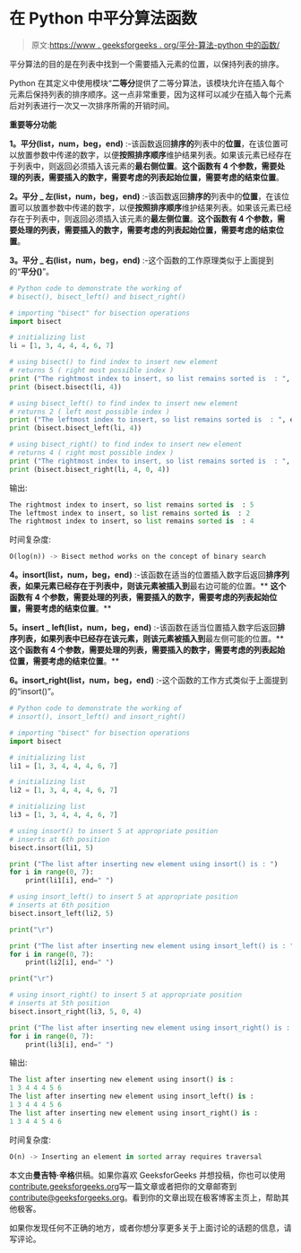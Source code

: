 # 在 Python 中平分算法函数

> 原文:[https://www . geeksforgeeks . org/平分-算法-python 中的函数/](https://www.geeksforgeeks.org/bisect-algorithm-functions-in-python/)

平分算法的目的是在列表中找到一个需要插入元素的位置，以保持列表的排序。

Python 在其定义中使用模块“**二等分**提供了二等分算法，该模块允许在插入每个元素后保持列表的排序顺序。这一点非常重要，因为这样可以减少在插入每个元素后对列表进行一次又一次排序所需的开销时间。

**重要等分功能**

**1。平分(list，num，beg，end)** :-该函数返回**排序的**列表中的**位置**，在该位置可以放置参数中传递的数字，以便**按照排序顺序**维护结果列表。如果该元素已经存在于列表中，则返回必须插入该元素的**最右侧位置**。**这个函数有 4 个参数，需要处理的列表，需要插入的数字，需要考虑的列表起始位置，需要考虑的结束位置**。

**2。平分 _ 左(list，num，beg，end)** :-该函数返回**排序的**列表中的**位置**，在该位置可以放置参数中传递的数字，以便**按照排序顺序**维护结果列表。如果该元素已经存在于列表中，则返回必须插入该元素的**最左侧位置**。**这个函数有 4 个参数，需要处理的列表，需要插入的数字，需要考虑的列表起始位置，需要考虑的结束位置**。

**3。平分 _ 右(list，num，beg，end)** :-这个函数的工作原理类似于上面提到的“**平分()**”。

```py
# Python code to demonstrate the working of
# bisect(), bisect_left() and bisect_right()

# importing "bisect" for bisection operations
import bisect

# initializing list
li = [1, 3, 4, 4, 4, 6, 7]

# using bisect() to find index to insert new element
# returns 5 ( right most possible index )
print ("The rightmost index to insert, so list remains sorted is  : ", end="")
print (bisect.bisect(li, 4))

# using bisect_left() to find index to insert new element
# returns 2 ( left most possible index )
print ("The leftmost index to insert, so list remains sorted is  : ", end="")
print (bisect.bisect_left(li, 4))

# using bisect_right() to find index to insert new element
# returns 4 ( right most possible index )
print ("The rightmost index to insert, so list remains sorted is  : ", end="")
print (bisect.bisect_right(li, 4, 0, 4))
```

输出:

```py
The rightmost index to insert, so list remains sorted is  : 5
The leftmost index to insert, so list remains sorted is  : 2
The rightmost index to insert, so list remains sorted is  : 4

```

时间复杂度:

```py
O(log(n)) -> Bisect method works on the concept of binary search
```

**4。insort(list，num，beg，end)** :-该函数在适当的位置插入数字后返回**排序列表，如果元素已经存在于列表中，则该元素被插入到**最右边可能的位置。** **这个函数有 4 个参数，需要处理的列表，需要插入的数字，需要考虑的列表起始位置，需要考虑的结束位置**。**

**5。insert _ left(list，num，beg，end)** :-该函数在适当位置插入数字后返回**排序列表，如果列表中已经存在该元素，则该元素被插入到**最左侧可能的位置。** **这个函数有 4 个参数，需要处理的列表，需要插入的数字，需要考虑的列表起始位置，需要考虑的结束位置**。**

**6。insort_right(list，num，beg，end)** :-这个函数的工作方式类似于上面提到的“insort()”。

```py
# Python code to demonstrate the working of
# insort(), insort_left() and insort_right()

# importing "bisect" for bisection operations
import bisect

# initializing list
li1 = [1, 3, 4, 4, 4, 6, 7]

# initializing list
li2 = [1, 3, 4, 4, 4, 6, 7]

# initializing list
li3 = [1, 3, 4, 4, 4, 6, 7]

# using insort() to insert 5 at appropriate position
# inserts at 6th position
bisect.insort(li1, 5)

print ("The list after inserting new element using insort() is : ")
for i in range(0, 7):
    print(li1[i], end=" ")

# using insort_left() to insert 5 at appropriate position
# inserts at 6th position
bisect.insort_left(li2, 5)

print("\r")

print ("The list after inserting new element using insort_left() is : ")
for i in range(0, 7):
    print(li2[i], end=" ")

print("\r")

# using insort_right() to insert 5 at appropriate position
# inserts at 5th position
bisect.insort_right(li3, 5, 0, 4)

print ("The list after inserting new element using insort_right() is : ")
for i in range(0, 7):
    print(li3[i], end=" ")
```

输出:

```py
The list after inserting new element using insort() is : 
1 3 4 4 4 5 6 
The list after inserting new element using insort_left() is : 
1 3 4 4 4 5 6 
The list after inserting new element using insort_right() is : 
1 3 4 4 5 4 6 

```

时间复杂度:

```py
O(n) -> Inserting an element in sorted array requires traversal
```

本文由**曼吉特·辛格**供稿。如果你喜欢 GeeksforGeeks 并想投稿，你也可以使用[contribute.geeksforgeeks.org](http://www.contribute.geeksforgeeks.org)写一篇文章或者把你的文章邮寄到 contribute@geeksforgeeks.org。看到你的文章出现在极客博客主页上，帮助其他极客。

如果你发现任何不正确的地方，或者你想分享更多关于上面讨论的话题的信息，请写评论。